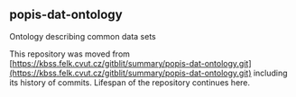 ## popis-dat-ontology

Ontology describing common data sets

This repository was moved from [https://kbss.felk.cvut.cz/gitblit/summary/popis-dat-ontology.git](https://kbss.felk.cvut.cz/gitblit/summary/popis-dat-ontology.git) including its history of commits. Lifespan of the repository continues here.

